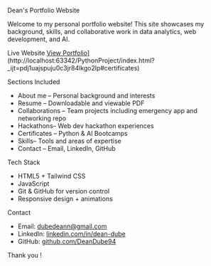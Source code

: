 Dean's Portfolio Website

Welcome to my personal portfolio website! This site showcases my background, skills, and collaborative work in data analytics, web development, and AI.

 Live Website
[View Portfolio]([https://deandube94.github.io/dean-portfolio-website/)](http://localhost:63342/PythonProject/index.html?_ijt=pdj1uajspuju0c3jr84lkgo2lp#certificates)

 Sections Included

- About me – Personal background and interests
- Resume – Downloadable and viewable PDF
- Collaborations – Team projects including emergency app and networking repo
- Hackathons– Web dev hackathon experiences
- Certificates – Python & AI Bootcamps
- Skills– Tools and areas of expertise
- Contact – Email, LinkedIn, GitHub

Tech Stack
- HTML5 + Tailwind CSS
- JavaScript
- Git & GitHub for version control
- Responsive design + animations


 Contact
- Email: dubedeann@gmail.com  
- LinkedIn: [linkedin.com/in/dean-dube](https://www.linkedin.com/in/dean-dube-6b1922278/)  
- GitHub: [github.com/DeanDube94](https://github.com/DeanDube94)



Thank you !
